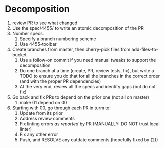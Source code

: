 # Decomposition

1. review PR to see what changed
2. Use the spec/4455/ to write an atomic decomposition of the PR
3. Number specs.
   1. Specify a branch numbering scheme
   2. Use 4455-toolbar
4. Create branches from master, then cherry-pick files from
   add-files-to-bucket
    1. Use a follow-on commit if you need manual tweaks to support the
       decomposition
    2. Do one branch at a time (create, PR, review tests, fix), but write
       a TODO to ensure you do that for all the branches in the correct
       order (and with the proper PR dependencies)
    3. At the very end, review all the specs and identify gaps (but do
       not fix)
5. Go back and fix PRs to depend on the prior one (not all on master)
    1. make 01 depend on 00
6. Starting with 00, go through each PR in turm to:
    1. Update from its prior
    2. Address review comments
    3. Fix linting errors *as reported* by PR (MANUALLY: DO NOT trust
       local linter)
    4. Fix any other error
    5. Push, and RESOLVE any outdate comments (hopefully fixed by (2))
